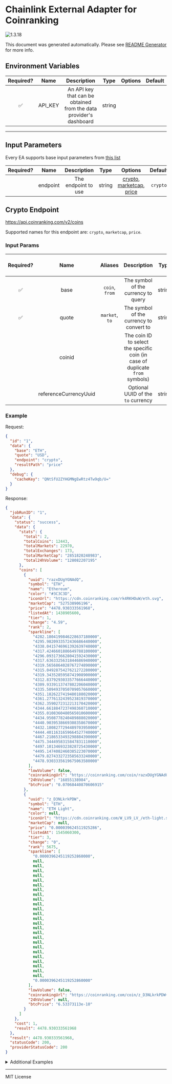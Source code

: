# Chainlink External Adapter for Coinranking

![1.3.18](https://img.shields.io/github/package-json/v/smartcontractkit/external-adapters-js?filename=packages/sources/coinranking/package.json)

This document was generated automatically. Please see [README Generator](../../scripts#readme-generator) for more info.

## Environment Variables

| Required? |  Name   |                            Description                             |  Type  | Options | Default |
| :-------: | :-----: | :----------------------------------------------------------------: | :----: | :-----: | :-----: |
|    ✅     | API_KEY | An API key that can be obtained from the data provider's dashboard | string |         |         |

---

## Input Parameters

Every EA supports base input parameters from [this list](../../core/bootstrap#base-input-parameters)

| Required? |   Name   |     Description     |  Type  |                                       Options                                        | Default  |
| :-------: | :------: | :-----------------: | :----: | :----------------------------------------------------------------------------------: | :------: |
|           | endpoint | The endpoint to use | string | [crypto](#crypto-endpoint), [marketcap](#crypto-endpoint), [price](#crypto-endpoint) | `crypto` |

## Crypto Endpoint

https://api.coinranking.com/v2/coins

Supported names for this endpoint are: `crypto`, `marketcap`, `price`.

### Input Params

| Required? |         Name          |    Aliases     |                                  Description                                  |  Type  | Options | Default | Depends On | Not Valid With |
| :-------: | :-------------------: | :------------: | :---------------------------------------------------------------------------: | :----: | :-----: | :-----: | :--------: | :------------: |
|    ✅     |         base          | `coin`, `from` |                      The symbol of the currency to query                      | string |         |         |            |                |
|    ✅     |         quote         | `market`, `to` |                   The symbol of the currency to convert to                    | string |         |         |            |                |
|           |        coinid         |                | The coin ID to select the specific coin (in case of duplicate `from` symbols) |        |         |         |            |                |
|           | referenceCurrencyUuid |                |                      Optional UUID of the `to` currency                       | string |         |         |            |                |

### Example

Request:

```json
{
  "id": "1",
  "data": {
    "base": "ETH",
    "quote": "USD",
    "endpoint": "crypto",
    "resultPath": "price"
  },
  "debug": {
    "cacheKey": "QNtSfU2ZYHGMNgEwRtz4Tw9qb/U="
  }
}
```

Response:

```json
{
  "jobRunID": "1",
  "data": {
    "status": "success",
    "data": {
      "stats": {
        "total": 2,
        "totalCoins": 12443,
        "totalMarkets": 22970,
        "totalExchanges": 173,
        "totalMarketCap": "2851820248983",
        "total24hVolume": "128082207195"
      },
      "coins": [
        {
          "uuid": "razxDUgYGNAdQ",
          "symbol": "ETH",
          "name": "Ethereum",
          "color": "#3C3C3D",
          "iconUrl": "https://cdn.coinranking.com/rk4RKHOuW/eth.svg",
          "marketCap": "527538906196",
          "price": "4478.930333561968",
          "listedAt": 1438905600,
          "tier": 1,
          "change": "4.59",
          "rank": 2,
          "sparkline": [
            "4282.1804199846228637180000",
            "4295.9820933572436686440000",
            "4338.0415746961392639740000",
            "4317.4246601886649788100000",
            "4296.0931736628041592430000",
            "4317.6363325631844686940000",
            "4319.5656864028767274890000",
            "4315.0492875427621272280000",
            "4319.3435285958741908900000",
            "4312.8379293033577666440000",
            "4309.9339113747802206040000",
            "4335.5094937050709057660000",
            "4351.1826227419480188020000",
            "4361.2776132439523819370000",
            "4362.3590272312213170420000",
            "4344.6618847237498360710000",
            "4355.0108360480565010600000",
            "4434.9508778240489888020000",
            "4440.9039538669308358670000",
            "4432.1808277294489703950000",
            "4444.4011631659664527740000",
            "4467.2186533493298884390000",
            "4475.3444958315847831110000",
            "4497.1013469323828725430000",
            "4495.1474082460385223070000",
            "4479.8274332723585633240000",
            "4478.9303335619675063580000"
          ],
          "lowVolume": false,
          "coinrankingUrl": "https://coinranking.com/coin/razxDUgYGNAdQ+ethereum-eth",
          "24hVolume": "16855138984",
          "btcPrice": "0.07068440870606915"
        },
        {
          "uuid": "z_D3NLkrkPDW",
          "symbol": "ETH",
          "name": "ETH Light",
          "color": null,
          "iconUrl": "https://cdn.coinranking.com/W_LV9_LV_/eth-light.svg",
          "marketCap": null,
          "price": "0.000039624511925286",
          "listedAt": 1545060300,
          "tier": 3,
          "change": "0",
          "rank": 5675,
          "sparkline": [
            "0.0000396245119252860000",
            null,
            null,
            null,
            null,
            null,
            null,
            null,
            null,
            null,
            null,
            null,
            null,
            null,
            null,
            null,
            null,
            null,
            null,
            null,
            null,
            null,
            null,
            null,
            null,
            null,
            "0.0000396245119252860000"
          ],
          "lowVolume": false,
          "coinrankingUrl": "https://coinranking.com/coin/z_D3NLkrkPDW+ethlight-eth",
          "24hVolume": null,
          "btcPrice": "6.53373113e-10"
        }
      ]
    },
    "cost": 1,
    "result": 4478.930333561968
  },
  "result": 4478.930333561968,
  "statusCode": 200,
  "providerStatusCode": 200
}
```

<details>
<summary>Additional Examples</summary>

Request:

```json
{
  "id": "1",
  "data": {
    "base": "ETH",
    "quote": "USD",
    "endpoint": "marketcap",
    "resultPath": "marketCap"
  },
  "debug": {
    "cacheKey": "cOti0SCayIgnF4rXp8x6AQBDfiE="
  }
}
```

Response:

```json
{
  "jobRunID": "1",
  "data": {
    "status": "success",
    "data": {
      "stats": {
        "total": 2,
        "totalCoins": 12443,
        "totalMarkets": 22970,
        "totalExchanges": 173,
        "totalMarketCap": "2851820248983",
        "total24hVolume": "128082207195"
      },
      "coins": [
        {
          "uuid": "razxDUgYGNAdQ",
          "symbol": "ETH",
          "name": "Ethereum",
          "color": "#3C3C3D",
          "iconUrl": "https://cdn.coinranking.com/rk4RKHOuW/eth.svg",
          "marketCap": "527538906196",
          "price": "4478.930333561968",
          "listedAt": 1438905600,
          "tier": 1,
          "change": "4.59",
          "rank": 2,
          "sparkline": [
            "4282.1804199846228637180000",
            "4295.9820933572436686440000",
            "4338.0415746961392639740000",
            "4317.4246601886649788100000",
            "4296.0931736628041592430000",
            "4317.6363325631844686940000",
            "4319.5656864028767274890000",
            "4315.0492875427621272280000",
            "4319.3435285958741908900000",
            "4312.8379293033577666440000",
            "4309.9339113747802206040000",
            "4335.5094937050709057660000",
            "4351.1826227419480188020000",
            "4361.2776132439523819370000",
            "4362.3590272312213170420000",
            "4344.6618847237498360710000",
            "4355.0108360480565010600000",
            "4434.9508778240489888020000",
            "4440.9039538669308358670000",
            "4432.1808277294489703950000",
            "4444.4011631659664527740000",
            "4467.2186533493298884390000",
            "4475.3444958315847831110000",
            "4497.1013469323828725430000",
            "4495.1474082460385223070000",
            "4479.8274332723585633240000",
            "4478.9303335619675063580000"
          ],
          "lowVolume": false,
          "coinrankingUrl": "https://coinranking.com/coin/razxDUgYGNAdQ+ethereum-eth",
          "24hVolume": "16855138984",
          "btcPrice": "0.07068440870606915"
        },
        {
          "uuid": "z_D3NLkrkPDW",
          "symbol": "ETH",
          "name": "ETH Light",
          "color": null,
          "iconUrl": "https://cdn.coinranking.com/W_LV9_LV_/eth-light.svg",
          "marketCap": null,
          "price": "0.000039624511925286",
          "listedAt": 1545060300,
          "tier": 3,
          "change": "0",
          "rank": 5675,
          "sparkline": [
            "0.0000396245119252860000",
            null,
            null,
            null,
            null,
            null,
            null,
            null,
            null,
            null,
            null,
            null,
            null,
            null,
            null,
            null,
            null,
            null,
            null,
            null,
            null,
            null,
            null,
            null,
            null,
            null,
            "0.0000396245119252860000"
          ],
          "lowVolume": false,
          "coinrankingUrl": "https://coinranking.com/coin/z_D3NLkrkPDW+ethlight-eth",
          "24hVolume": null,
          "btcPrice": "6.53373113e-10"
        }
      ]
    },
    "cost": 1,
    "result": 527538906196
  },
  "result": 527538906196,
  "statusCode": 200,
  "providerStatusCode": 200
}
```

</details>

---

MIT License
